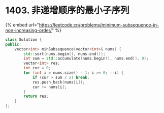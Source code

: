 # 1403. 非递增顺序的最小子序列

{% embed url="https://leetcode.cn/problems/minimum-subsequence-in-non-increasing-order/" %}

```cpp
class Solution {
public:
    vector<int> minSubsequence(vector<int>& nums) {
        std::sort(nums.begin(), nums.end());
        int sum = std::accumulate(nums.begin(), nums.end(), 0);    
        vector<int> res;
        int cur = 0;
        for (int i = nums.size() - 1; i >= 0; --i) {
            if (cur > sum / 2) break;
            res.push_back(nums[i]);
            cur += nums[i];
        }
        return res;
    }
};
```
